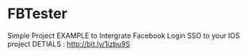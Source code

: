 FBTester
========

Simple Project EXAMPLE to Intergrate Facebook Login SSO to your IOS project DETIALS : http://bit.ly/1izbu9S
